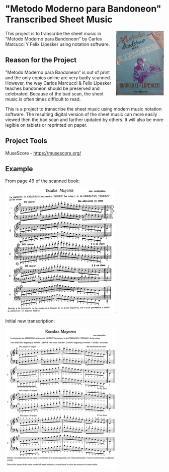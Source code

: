 # "Metodo Moderno para Bandoneon" Transcribed Sheet Music
<img src="images/Metodo Moderno para Bandoneon.jpg" width="30%" align="right">

This project is to transcribe the sheet music in "Metodo Moderno para Bandoneon" by Carlos Marcucci Y Felix Lipesker using notation software.

## Reason for the Project
"Metodo Moderno para Bandoneon" is out of print and the only copies online are very badly scanned. However, the way Carlos Marcucci & Felix Lipesker teaches bandoneon should be preserved and celebrated. Because of the bad scan, the sheet music is often times difficult to read. 

This is a project to transcribe the sheet music using modern music notation software. The resulting digital version of the sheet music can more easily viewed then the bad scan and farther updated by others. It will also be more legible on tablets or reprinted on paper.

## Project Tools
MuseScore - https://musescore.org/

## Example
From page 49 of the scanned book:

<img src="images/Example of page 49.png" width="70%">

Initial new transcription:

<img src="images/Example of new transcription.png" width="70%">
